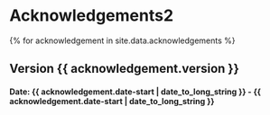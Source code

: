# Acknowledgements2

{% for acknowledgement in site.data.acknowledgements %}
## Version {{ acknowledgement.version }}
#### Date: {{ acknowledgement.date-start | date_to_long_string }} - {{ acknowledgement.date-start | date_to_long_string }}

<!--  <div class="people">
    <ul>
      {% for people in site.data.acknowledgements.people %}
        <li>
          <strong>Ms {{ people.name }}</strong><br>
          {{ people.company }}, {{ people.company }}
        </li>
      {% endfor %}
  </ul>
  </div>
{% endfor %} -->
